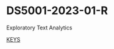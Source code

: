 # DS5001-2023-01-R
Exploratory Text Analytics

[KEYS](https://github.com/ontoligent/DS5001-2023-01-R-KEYS)
